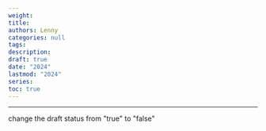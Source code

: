 ```yaml
---
weight: 
title:
authors: Lenny
categories: null
tags: 
description: 
draft: true
date: "2024"
lastmod: "2024"
series:
toc: true
---
```



<!--more-->
---

change the draft status from "true" to "false"